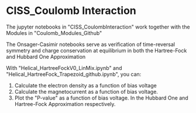 # CISS_Coulomb Interaction
The jupyter notebooks in "CISS_CoulombInteraction" work together with the Modules in "Coulomb_Modules_Github"

The Onsager-Casimir notebooks serve as verification of time-reversal symmetry and charge conservation at equilibrium in both the Hartree-Fock and Hubbard One Approximation


With "Helical_HartreeFockV0_LinMix.ipynb" and "Helical_HartreeFock_Trapezoid_github.ipynb", you can:
1. Calculate the electron density as a function of bias voltage
2. Calculate the magnetocurrent as a function of bias voltage.
3. Plot the "P-value" as a function of bias voltage.
In the  Hubbard One and Hartree-Fock Approximation respectively.

